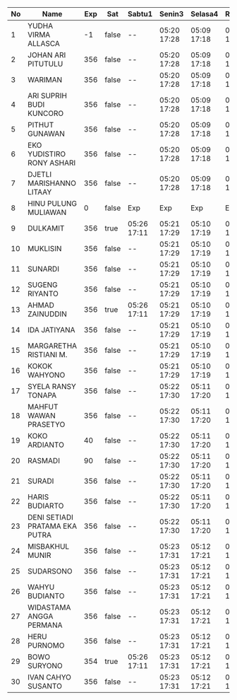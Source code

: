 | No | Name | Exp | Sat | Sabtu1 | Senin3 | Selasa4 | Rabu5 | Kamis6 | Jumat7 | Sabtu8 | Senin10 | Selasa11 | Rabu12 | Kamis13 | Jumat14 | Sabtu15 | Senin17 | Selasa18 | Rabu19 | Kamis20 | Jumat21 | Sabtu22 | Senin24 |
|-----|-----|-----|-----|-----|-----|-----|-----|-----|-----|-----|-----|-----|-----|-----|-----|-----|-----|-----|-----|-----|-----|-----|-----|
| 1 | YUDHA VIRMA ALLASCA | -1 | false | -- | 05:20 17:28 | 05:09 17:18 | 05:28 17:20 | 05:07 17:18 | 05:08 17:10 | -- | 05:22 17:26 | 05:13 17:01 | 05:09 17:21 | 05:29 17:02 | 05:13 17:07 | -- | 05:20 17:03 | 05:00 17:00 | 05:05 17:21 | 05:24 17:21 | 05:18 17:20 | -- | 05:19 17:17 |
| 2 | JOHAN ARI PITUTULU | 356 | false | -- | 05:20 17:28 | 05:09 17:18 | 05:28 17:20 | 05:07 17:18 | 05:08 17:10 | -- | 05:22 17:26 | 05:13 17:01 | 05:09 17:21 | 05:29 17:02 | 05:13 17:07 | -- | 05:20 17:03 | 05:00 17:00 | 05:05 17:21 | 05:24 17:21 | 05:18 17:20 | -- | 05:19 17:17 |
| 3 | WARIMAN | 356 | false | -- | 05:20 17:28 | 05:09 17:18 | 05:28 17:20 | 05:07 17:18 | 05:08 17:10 | -- | 05:22 17:26 | 05:13 17:01 | 05:09 17:21 | 05:29 17:02 | 05:13 17:07 | -- | 05:20 17:03 | 05:00 17:00 | 05:05 17:21 | 05:24 17:21 | 05:18 17:20 | -- | 05:19 17:17 |
| 4 | ARI SUPRIH BUDI KUNCORO | 356 | false | -- | 05:20 17:28 | 05:09 17:18 | 05:28 17:20 | 05:07 17:18 | 05:08 17:10 | -- | 05:22 17:26 | 05:13 17:01 | 05:09 17:21 | 05:29 17:02 | 05:13 17:07 | -- | 05:20 17:03 | 05:00 17:00 | 05:05 17:21 | 05:24 17:21 | 05:18 17:20 | -- | 05:19 17:17 |
| 5 | PITHUT GUNAWAN | 356 | false | -- | 05:20 17:28 | 05:09 17:18 | 05:28 17:20 | 05:07 17:18 | 05:08 17:10 | -- | 05:22 17:26 | 05:13 17:01 | 05:09 17:21 | 05:29 17:02 | 05:13 17:07 | -- | 05:20 17:03 | 05:00 17:00 | 05:05 17:21 | 05:24 17:21 | 05:18 17:20 | -- | 05:19 17:17 |
| 6 | EKO YUDISTIRO RONY ASHARI | 356 | false | -- | 05:20 17:28 | 05:09 17:18 | 05:28 17:20 | 05:07 17:18 | 05:08 17:10 | -- | 05:22 17:26 | 05:13 17:01 | 05:09 17:21 | 05:29 17:02 | 05:13 17:07 | -- | 05:20 17:03 | 05:00 17:00 | 05:05 17:21 | 05:24 17:21 | 05:18 17:20 | -- | 05:19 17:17 |
| 7 | DJETLI MARISHANNO LITAAY | 356 | false | -- | 05:20 17:28 | 05:09 17:18 | 05:29 17:20 | 05:07 17:19 | 05:08 17:10 | -- | 05:22 17:26 | 05:13 17:01 | 05:09 17:21 | 05:29 17:03 | 05:13 17:07 | -- | 05:20 17:03 | 05:00 17:00 | 05:05 17:21 | 05:24 17:21 | 05:18 17:20 | -- | 05:19 17:17 |
| 8 | HINU PULUNG MULIAWAN | 0 | false | Exp | Exp | Exp | Exp | Exp | Exp | Exp | Exp | Exp | Exp | Exp | Exp | Exp | Exp | Exp | Exp | Exp | Exp | Exp | Exp |
| 9 | DULKAMIT | 356 | true | 05:26 17:11 | 05:21 17:29 | 05:10 17:19 | 05:29 17:21 | 05:08 17:19 | 05:09 17:11 | 05:26 17:19 | 05:23 17:27 | 05:14 17:02 | 05:10 17:22 | 05:30 17:03 | 05:14 17:08 | 05:07 17:21 | 05:21 17:04 | 05:01 17:01 | 05:06 17:22 | 05:25 17:22 | 05:19 17:21 | 05:03 17:16 | 05:20 17:18 |
| 10 | MUKLISIN | 356 | false | -- | 05:21 17:29 | 05:10 17:19 | 05:29 17:21 | 05:08 17:19 | 05:09 17:11 | -- | 05:23 17:27 | 05:14 17:02 | 05:10 17:22 | 05:30 17:03 | 05:14 17:08 | -- | 05:21 17:04 | 05:01 17:01 | 05:06 17:22 | 05:25 17:22 | 05:19 17:21 | -- | 05:20 17:18 |
| 11 | SUNARDI | 356 | false | -- | 05:21 17:29 | 05:10 17:19 | 05:29 17:21 | 05:08 17:19 | 05:09 17:11 | -- | 05:23 17:27 | 05:14 17:02 | 05:10 17:22 | 05:30 17:03 | 05:14 17:08 | -- | 05:21 17:04 | 05:01 17:01 | 05:06 17:22 | 05:25 17:22 | 05:19 17:21 | -- | 05:20 17:18 |
| 12 | SUGENG RIYANTO | 356 | false | -- | 05:21 17:29 | 05:10 17:19 | 05:29 17:21 | 05:08 17:19 | 05:09 17:11 | -- | 05:23 17:27 | 05:14 17:02 | 05:10 17:22 | 05:30 17:03 | 05:14 17:08 | -- | 05:21 17:04 | 05:01 17:01 | 05:06 17:22 | 05:25 17:22 | 05:19 17:21 | -- | 05:20 17:18 |
| 13 | AHMAD ZAINUDDIN | 356 | true | 05:26 17:11 | 05:21 17:29 | 05:10 17:19 | 05:29 17:21 | 05:08 17:19 | 05:09 17:11 | 05:26 17:19 | 05:23 17:27 | 05:14 17:02 | 05:10 17:22 | 05:30 17:03 | 05:14 17:08 | 05:07 17:21 | 05:21 17:04 | 05:01 17:01 | 05:06 17:22 | 05:25 17:22 | 05:19 17:21 | 05:03 17:16 | 05:20 17:18 |
| 14 | IDA JATIYANA | 356 | false | -- | 05:21 17:29 | 05:10 17:19 | 05:29 17:21 | 05:08 17:20 | 05:09 17:11 | -- | 05:23 17:27 | 05:14 17:02 | 05:10 17:22 | 05:30 17:03 | 05:14 17:08 | -- | 05:21 17:04 | 05:01 17:01 | 05:06 17:22 | 05:25 17:22 | 05:19 17:21 | -- | 05:20 17:18 |
| 15 | MARGARETHA RISTIANI M. | 356 | false | -- | 05:21 17:29 | 05:10 17:19 | 05:29 17:22 | 05:08 17:20 | 05:09 17:11 | -- | 05:23 17:27 | 05:14 17:02 | 05:10 17:22 | 05:30 17:03 | 05:14 17:08 | -- | 05:21 17:04 | 05:01 17:01 | 05:06 17:22 | 05:25 17:22 | 05:19 17:21 | -- | 05:20 17:18 |
| 16 | KOKOK WAHYONO | 356 | false | -- | 05:21 17:29 | 05:10 17:19 | 05:30 17:22 | 05:08 17:20 | 05:09 17:11 | -- | 05:23 17:27 | 05:14 17:03 | 05:10 17:22 | 05:30 17:04 | 05:14 17:09 | -- | 05:21 17:04 | 05:01 17:01 | 05:06 17:22 | 05:25 17:22 | 05:20 17:21 | -- | 05:20 17:19 |
| 17 | SYELA RANSY TONAPA | 356 | false | -- | 05:22 17:30 | 05:11 17:20 | 05:30 17:22 | 05:09 17:20 | 05:10 17:12 | -- | 05:24 17:28 | 05:15 17:03 | 05:11 17:23 | 05:31 17:04 | 05:15 17:09 | -- | 05:22 17:05 | 05:02 17:02 | 05:07 17:23 | 05:26 17:23 | 05:20 17:22 | -- | 05:21 17:19 |
| 18 | MAHFUT WAWAN PRASETYO | 356 | false | -- | 05:22 17:30 | 05:11 17:20 | 05:30 17:22 | 05:09 17:20 | 05:10 17:12 | -- | 05:24 17:28 | 05:15 17:03 | 05:11 17:23 | 05:31 17:04 | 05:15 17:09 | -- | 05:22 17:05 | 05:02 17:02 | 05:07 17:23 | 05:26 17:23 | 05:20 17:22 | -- | 05:21 17:19 |
| 19 | KOKO ARDIANTO | 40 | false | -- | 05:22 17:30 | 05:11 17:20 | 05:30 17:23 | 05:09 17:20 | 05:10 17:12 | -- | 05:24 17:28 | 05:15 17:03 | 05:11 17:23 | 05:31 17:04 | 05:15 17:09 | -- | 05:22 17:05 | 05:02 17:02 | 05:07 17:23 | 05:26 17:23 | 05:20 17:22 | -- | 05:21 17:19 |
| 20 | RASMADI | 90 | false | -- | 05:22 17:30 | 05:11 17:20 | 05:30 17:23 | 05:09 17:20 | 05:10 17:12 | -- | 05:24 17:28 | 05:15 17:03 | 05:11 17:23 | 05:31 17:04 | 05:15 17:09 | -- | 05:22 17:05 | 05:02 17:02 | 05:07 17:23 | 05:26 17:23 | 05:20 17:22 | -- | 05:21 17:19 |
| 21 | SURADI | 356 | false | -- | 05:22 17:30 | 05:11 17:20 | 05:30 17:23 | 05:09 17:21 | 05:10 17:12 | -- | 05:24 17:28 | 05:15 17:03 | 05:11 17:23 | 05:31 17:04 | 05:15 17:09 | -- | 05:22 17:05 | 05:02 17:02 | 05:07 17:23 | 05:26 17:23 | 05:20 17:22 | -- | 05:21 17:19 |
| 22 | HARIS BUDIARTO | 356 | false | -- | 05:22 17:30 | 05:11 17:20 | 05:30 17:24 | 05:09 17:21 | 05:10 17:12 | -- | 05:24 17:28 | 05:15 17:03 | 05:11 17:23 | 05:31 17:04 | 05:15 17:09 | -- | 05:22 17:05 | 05:02 17:02 | 05:07 17:23 | 05:26 17:23 | 05:20 17:22 | -- | 05:21 17:19 |
| 23 | DENI SETIADI PRATAMA EKA PUTRA | 356 | false | -- | 05:22 17:30 | 05:11 17:20 | 05:31 17:24 | 05:09 17:21 | 05:10 17:12 | -- | 05:24 17:28 | 05:15 17:03 | 05:11 17:23 | 05:31 17:05 | 05:15 17:09 | -- | 05:22 17:05 | 05:02 17:02 | 05:07 17:23 | 05:26 17:23 | 05:20 17:22 | -- | 05:21 17:20 |
| 24 | MISBAKHUL MUNIR | 356 | false | -- | 05:23 17:31 | 05:12 17:21 | 05:31 17:25 | 05:10 17:21 | 05:11 17:13 | -- | 05:25 17:29 | 05:16 17:04 | 05:12 17:24 | 05:32 17:05 | 05:16 17:10 | -- | 05:23 17:06 | 05:03 17:03 | 05:08 17:24 | 05:27 17:24 | 05:21 17:23 | -- | 05:22 17:20 |
| 25 | SUDARSONO | 356 | false | -- | 05:23 17:31 | 05:12 17:21 | 05:31 17:25 | 05:10 17:21 | 05:11 17:13 | -- | 05:25 17:29 | 05:16 17:04 | 05:12 17:24 | 05:32 17:05 | 05:16 17:10 | -- | 05:23 17:06 | 05:03 17:03 | 05:08 17:24 | 05:27 17:24 | 05:21 17:23 | -- | 05:22 17:20 |
| 26 | WAHYU BUDIANTO | 356 | false | -- | 05:23 17:31 | 05:12 17:21 | 05:31 17:25 | 05:10 17:21 | 05:11 17:13 | -- | 05:25 17:29 | 05:16 17:04 | 05:12 17:24 | 05:32 17:05 | 05:16 17:10 | -- | 05:23 17:06 | 05:03 17:03 | 05:08 17:24 | 05:27 17:24 | 05:21 17:23 | -- | 05:22 17:20 |
| 27 | WIDASTAMA ANGGA PERMANA | 356 | false | -- | 05:23 17:31 | 05:12 17:21 | 05:31 17:26 | 05:10 17:21 | 05:11 17:13 | -- | 05:25 17:29 | 05:16 17:04 | 05:12 17:24 | 05:32 17:05 | 05:16 17:10 | -- | 05:23 17:06 | 05:03 17:03 | 05:08 17:24 | 05:27 17:24 | 05:21 17:23 | -- | 05:22 17:20 |
| 28 | HERU PURNOMO | 356 | false | -- | 05:23 17:31 | 05:12 17:21 | 05:31 17:26 | 05:10 17:22 | 05:11 17:13 | -- | 05:25 17:29 | 05:16 17:04 | 05:12 17:24 | 05:32 17:05 | 05:16 17:10 | -- | 05:23 17:06 | 05:03 17:03 | 05:08 17:24 | 05:27 17:24 | 05:21 17:23 | -- | 05:22 17:20 |
| 29 | BOWO SURYONO | 354 | true | 05:26 17:11 | 05:23 17:31 | 05:12 17:21 | 05:31 17:26 | 05:10 17:22 | 05:11 17:13 | 05:26 17:19 | 05:25 17:29 | 05:16 17:04 | 05:12 17:24 | 05:32 17:05 | 05:16 17:10 | 05:07 17:21 | 05:23 17:06 | 05:03 17:03 | 05:08 17:24 | 05:27 17:24 | 05:21 17:23 | 05:03 17:16 | 05:22 17:20 |
| 30 | IVAN CAHYO SUSANTO | 356 | false | -- | 05:23 17:31 | 05:12 17:21 | 05:31 17:26 | 05:10 17:22 | 05:11 17:13 | -- | 05:25 17:29 | 05:16 17:04 | 05:12 17:24 | 05:32 17:05 | 05:16 17:10 | -- | 05:23 17:06 | 05:03 17:03 | 05:08 17:24 | 05:27 17:24 | 05:21 17:23 | -- | 05:22 17:20 |

